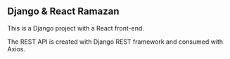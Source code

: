 ## Django & React Ramazan

This is a Django project with a React front-end.

The REST API is created with Django REST framework and consumed with Axios.

